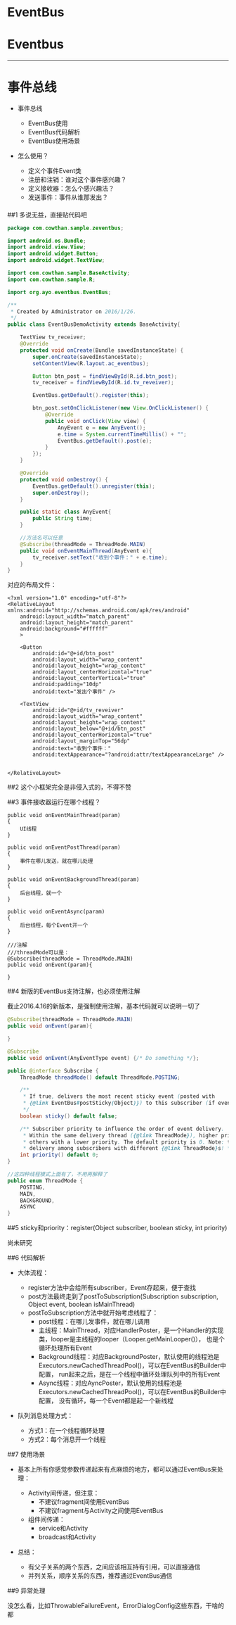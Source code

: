 # EventBus

# Eventbus

---------------------------


事件总线
===========================
* 事件总线
    * EventBus使用
    * EventBus代码解析
    * EventBus使用场景


* 怎么使用？
    * 定义个事件Event类
    * 注册和注销：谁对这个事件感兴趣？
    * 定义接收器：怎么个感兴趣法？
    * 发送事件：事件从谁那发出？


####
##1 多说无益，直接贴代码吧

```java
package com.cowthan.sample.zeventbus;

import android.os.Bundle;
import android.view.View;
import android.widget.Button;
import android.widget.TextView;

import com.cowthan.sample.BaseActivity;
import com.cowthan.sample.R;

import org.ayo.eventbus.EventBus;

/**
 * Created by Administrator on 2016/1/26.
 */
public class EventBusDemoActivity extends BaseActivity{

    TextView tv_receiver;
    @Override
    protected void onCreate(Bundle savedInstanceState) {
        super.onCreate(savedInstanceState);
        setContentView(R.layout.ac_eventbus);

        Button btn_post = findViewById(R.id.btn_post);
        tv_receiver = findViewById(R.id.tv_reveiver);

        EventBus.getDefault().register(this);

        btn_post.setOnClickListener(new View.OnClickListener() {
            @Override
            public void onClick(View view) {
                AnyEvent e = new AnyEvent();
                e.time = System.currentTimeMillis() + "";
                EventBus.getDefault().post(e);
            }
        });
    }

    @Override
    protected void onDestroy() {
        EventBus.getDefault().unregister(this);
        super.onDestroy();
    }

    public static class AnyEvent{
        public String time;
    }

    //方法名可以任意
    @Subscribe(threadMode = ThreadMode.MAIN)
    public void onEventMainThread(AnyEvent e){
        tv_receiver.setText("收到个事件：" + e.time);
    }
}
```

对应的布局文件：
```
<?xml version="1.0" encoding="utf-8"?>
<RelativeLayout xmlns:android="http://schemas.android.com/apk/res/android"
    android:layout_width="match_parent"
    android:layout_height="match_parent"
    android:background="#ffffff"
    >

    <Button
        android:id="@+id/btn_post"
        android:layout_width="wrap_content"
        android:layout_height="wrap_content"
        android:layout_centerHorizontal="true"
        android:layout_centerVertical="true"
        android:padding="10dp"
        android:text="发出个事件" />

    <TextView
        android:id="@+id/tv_reveiver"
        android:layout_width="wrap_content"
        android:layout_height="wrap_content"
        android:layout_below="@+id/btn_post"
        android:layout_centerHorizontal="true"
        android:layout_marginTop="56dp"
        android:text="收到个事件："
        android:textAppearance="?android:attr/textAppearanceLarge" />


</RelativeLayout>
```

##2 这个小框架完全是非侵入式的，不得不赞

##3 事件接收器运行在哪个线程？

```
public void onEventMainThread(param)
{
    UI线程
}

public void onEventPostThread(param)
{
    事件在哪儿发送，就在哪儿处理
}

public void onEventBackgroundThread(param)
{
    后台线程，就一个
}

public void onEventAsync(param)
{
    后台线程，每个Event开一个
}

///注解
///threadMode可以是：
@Subscribe(threadMode = ThreadMode.MAIN)
public void onEvent(param){

}
```

##4 新版的EventBus支持注解，也必须使用注解

截止2016.4.16的新版本，是强制使用注解，基本代码就可以说明一切了


```java
@Subscribe(threadMode = ThreadMode.MAIN)
public void onEvent(param){

}

@Subscribe
public void onEvent(AnyEventType event) {/* Do something */};

public @interface Subscribe {
    ThreadMode threadMode() default ThreadMode.POSTING;

    /**
     * If true, delivers the most recent sticky event (posted with
     * {@link EventBus#postSticky(Object)}) to this subscriber (if event available).
     */
    boolean sticky() default false;

    /** Subscriber priority to influence the order of event delivery.
     * Within the same delivery thread ({@link ThreadMode}), higher priority subscribers will receive events before
     * others with a lower priority. The default priority is 0. Note: the priority does *NOT* affect the order of
     * delivery among subscribers with different {@link ThreadMode}s! */
    int priority() default 0;
}

//这四种线程模式上面有了，不用再解释了
public enum ThreadMode {
    POSTING,
    MAIN,
    BACKGROUND,
    ASYNC
}

```


##5 sticky和priority：register(Object subscriber, boolean sticky, int priority)

尚未研究

##6 代码解析

* 大体流程：
    * register方法中会给所有subscriber，Event存起来，便于查找
    * post方法最终走到了postToSubscription(Subscription subscription, Object event, boolean isMainThread)
    * postToSubscription方法中就开始考虑线程了：
        * post线程：在哪儿发事件，就在哪儿调用
        * 主线程：MainThread，对应HandlerPoster，是一个Handler的实现类，looper是主线程的looper（Looper.getMainLooper()），
        也是个循环处理所有Event
        * Background线程：对应BackgroundPoster，默认使用的线程池是Executors.newCachedThreadPool()，可以在EventBus的Builder中配置，
        run起来之后，是在一个线程中循环处理队列中的所有Event
        * Async线程：对应AyncPoster，默认使用的线程池是Executors.newCachedThreadPool()，可以在EventBus的Builder中配置，
        没有循环，每一个Event都是起一个新线程

* 队列消息处理方式：
    * 方式1：在一个线程循环处理
    * 方式2：每个消息开一个线程


##7 使用场景

* 基本上所有你感觉参数传递起来有点麻烦的地方，都可以通过EventBus来处理：
    * Activity间传递，但注意：
        * 不建议fragment间使用EventBus
        * 不建议fragment与Activity之间使用EventBus
    * 组件间传递：
        * service和Activity
        * broadcast和Activity

* 总结：
    * 有父子关系的两个东西，之间应该相互持有引用，可以直接通信
    * 并列关系，顺序关系的东西，推荐通过EventBus通信


##9 异常处理

没怎么看，比如ThrowableFailureEvent，ErrorDialogConfig这些东西，干啥的都